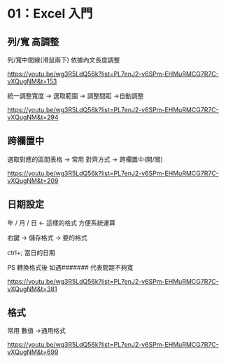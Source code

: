# 01：Excel 入門

## 列/寬 高調整
列/寬中間線(滑鼠兩下)   依據內文長度調整

https://youtu.be/wg3R5LdQ56k?list=PL7enJ2-v6SPm-EHMuRMCG7R7C-vXQugNM&t=153

統一調整寬度 -> 選取範圍 -> 調整間距 ->自動調整

https://youtu.be/wg3R5LdQ56k?list=PL7enJ2-v6SPm-EHMuRMCG7R7C-vXQugNM&t=294

## 跨欄置中
選取對應的區間表格 -> 常用 對齊方式 -> 跨欄置中(開/關)

https://youtu.be/wg3R5LdQ56k?list=PL7enJ2-v6SPm-EHMuRMCG7R7C-vXQugNM&t=209

## 日期設定
年 / 月 / 日   <- 這樣的格式 方便系統運算

右鍵 -> 儲存格式 -> 要的格式

ctrl+;   當日的日期

PS 轉換格式後 如遇####### 代表間距不夠寬

https://youtu.be/wg3R5LdQ56k?list=PL7enJ2-v6SPm-EHMuRMCG7R7C-vXQugNM&t=381

## 格式
常用 數值 ->通用格式

https://youtu.be/wg3R5LdQ56k?list=PL7enJ2-v6SPm-EHMuRMCG7R7C-vXQugNM&t=699